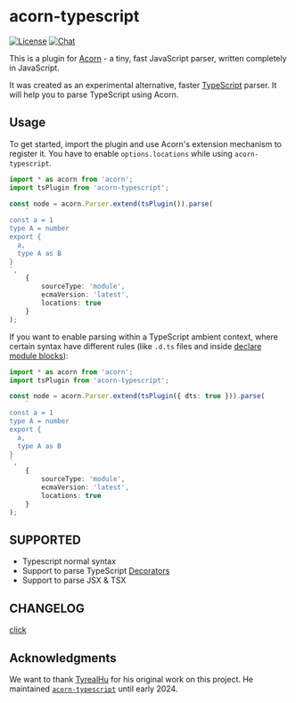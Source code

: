 # acorn-typescript

[![License](https://img.shields.io/npm/l/svelte.svg)](LICENSE.md) [![Chat](https://img.shields.io/discord/457912077277855764?label=chat&logo=discord)](https://svelte.dev/chat)

This is a plugin for [Acorn](http://marijnhaverbeke.nl/acorn/) - a tiny, fast JavaScript parser, written completely in JavaScript.

It was created as an experimental alternative, faster [TypeScript](https://www.typescriptlang.org/) parser. It will help you to parse
TypeScript using Acorn.

## Usage

To get started, import the plugin and use Acorn's extension mechanism to register it. You have to enable `options.locations` while using `acorn-typescript`.

```typescript
import * as acorn from 'acorn';
import tsPlugin from 'acorn-typescript';

const node = acorn.Parser.extend(tsPlugin()).parse(
	`
const a = 1
type A = number
export {
  a,
  type A as B
}
`,
	{
		sourceType: 'module',
		ecmaVersion: 'latest',
		locations: true
	}
);
```

If you want to enable parsing within a TypeScript ambient context, where certain syntax have different rules (like `.d.ts` files and inside [declare module blocks](https://www.typescriptlang.org/docs/handbook/declaration-files/introduction.html)):

```typescript
import * as acorn from 'acorn';
import tsPlugin from 'acorn-typescript';

const node = acorn.Parser.extend(tsPlugin({ dts: true })).parse(
	`
const a = 1
type A = number
export {
  a,
  type A as B
}
`,
	{
		sourceType: 'module',
		ecmaVersion: 'latest',
		locations: true
	}
);
```

## SUPPORTED

- Typescript normal syntax
- Support to parse TypeScript [Decorators](https://www.typescriptlang.org/docs/handbook/decorators.html)
- Support to parse JSX & TSX

## CHANGELOG

[click](./CHANGELOG.md)

## Acknowledgments

We want to thank [TyrealHu](https://github.com/TyrealHu) for his original work on this project. He maintained [`acorn-typescript`](https://github.com/TyrealHu/acorn-typescript) until early 2024.
